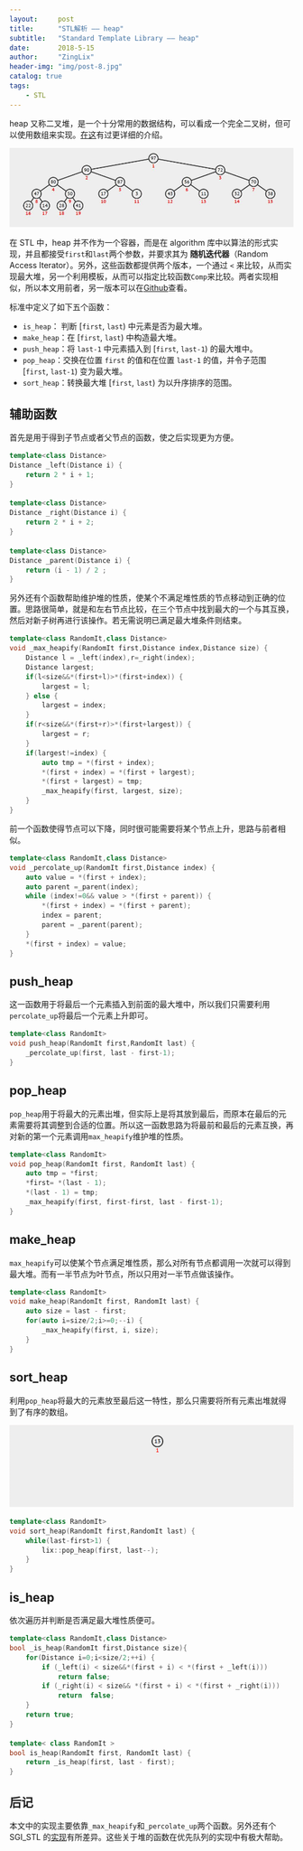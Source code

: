 ```yaml
---
layout:     post
title:      "STL解析 —— heap"
subtitle:   "Standard Template Library —— heap"
date:       2018-5-15
author:     "ZingLix"
header-img: "img/post-8.jpg"
catalog: true
tags:
    - STL
---
```


heap 又称二叉堆，是一个十分常用的数据结构，可以看成一个完全二叉树，但可以使用数组来实现。[在这](/2017/05/15/Heap/)有过更详细的介绍。

![heap.jpg](/img/in-post/Heap/heap.jpg)

在 STL 中，heap 并不作为一个容器，而是在 algorithm 库中以算法的形式实现，并且都接受`first`和`last`两个参数，并要求其为 **随机迭代器**（Random Access Iterator）。另外，这些函数都提供两个版本，一个通过 `<` 来比较，从而实现最大堆，另一个利用模板，从而可以指定比较函数`Comp`来比较。两者实现相似，所以本文用前者，另一版本可以在[Github](https://github.com/ZingLix/LixSTL/blob/master/LixSTL/src/algorithm/heap.hpp)查看。

标准中定义了如下五个函数：

- `is_heap`： 判断 [`first`, `last`) 中元素是否为最大堆。
- `make_heap`：在 [`first`, `last`) 中构造最大堆。
- `push_heap`：将 `last-1` 中元素插入到 [`first`, `last-1`) 的最大堆中。
- `pop_heap`：交换在位置 `first` 的值和在位置 `last-1` 的值，并令子范围 [`first`, `last-1`) 变为最大堆。
- `sort_heap`：转换最大堆 [`first`, `last`) 为以升序排序的范围。

## 辅助函数

首先是用于得到子节点或者父节点的函数，使之后实现更为方便。

```cpp
template<class Distance>
Distance _left(Distance i) {
    return 2 * i + 1;
}

template<class Distance>
Distance _right(Distance i) {
    return 2 * i + 2;
}

template<class Distance>
Distance _parent(Distance i) {
    return (i - 1) / 2 ;
}
```

另外还有个函数帮助维护堆的性质，使某个不满足堆性质的节点移动到正确的位置。思路很简单，就是和左右节点比较，在三个节点中找到最大的一个与其互换，然后对新子树再进行该操作。若无需说明已满足最大堆条件则结束。

```cpp
template<class RandomIt,class Distance>
void _max_heapify(RandomIt first,Distance index,Distance size) {
    Distance l = _left(index),r=_right(index);
    Distance largest;
    if(l<size&&*(first+l)>*(first+index)) {
        largest = l;
    } else {
        largest = index;
    }
    if(r<size&&*(first+r)>*(first+largest)) {
        largest = r;
    }
    if(largest!=index) {
        auto tmp = *(first + index);
        *(first + index) = *(first + largest);
        *(first + largest) = tmp;
        _max_heapify(first, largest, size);
    }
}
```

前一个函数使得节点可以下降，同时很可能需要将某个节点上升，思路与前者相似。

```cpp
template<class RandomIt,class Distance>
void _percolate_up(RandomIt first,Distance index) {
    auto value = *(first + index);
    auto parent =_parent(index);
    while (index!=0&& value > *(first + parent)) {
        *(first + index) = *(first + parent);
        index = parent;
        parent = _parent(parent);
    } 
    *(first + index) = value;
}
```

## push_heap

这一函数用于将最后一个元素插入到前面的最大堆中，所以我们只需要利用`percolate_up`将最后一个元素上升即可。

```cpp
template<class RandomIt>
void push_heap(RandomIt first,RandomIt last) {
    _percolate_up(first, last - first-1);
}
```

## pop_heap

`pop_heap`用于将最大的元素出堆，但实际上是将其放到最后，而原本在最后的元素需要将其调整到合适的位置。所以这一函数思路为将最前和最后的元素互换，再对新的第一个元素调用`max_heapify`维护堆的性质。

```cpp
template<class RandomIt>
void pop_heap(RandomIt first, RandomIt last) {
    auto tmp = *first;
    *first= *(last - 1);
    *(last - 1) = tmp;
    _max_heapify(first, first-first, last - first-1);
}
```

## make_heap

`max_heapify`可以使某个节点满足堆性质，那么对所有节点都调用一次就可以得到最大堆。而有一半节点为叶节点，所以只用对一半节点做该操作。

```cpp
template<class RandomIt>
void make_heap(RandomIt first, RandomIt last) {
    auto size = last - first;
    for(auto i=size/2;i>=0;--i) {
        _max_heapify(first, i, size);
    }
}
```

## sort_heap

利用`pop_heap`将最大的元素放至最后这一特性，那么只需要将所有元素出堆就得到了有序的数组。

![HeapSort.gif](/img/in-post/Heap/HeapSort.gif)

```cpp
template<class RandomIt>
void sort_heap(RandomIt first,RandomIt last) {
    while(last-first>1) {
        lix::pop_heap(first, last--);
    }
}
```

## is_heap

依次遍历并判断是否满足最大堆性质便可。

```cpp
template<class RandomIt,class Distance>
bool _is_heap(RandomIt first,Distance size){
    for(Distance i=0;i<size/2;++i) {
        if (_left(i) < size&&*(first + i) < *(first + _left(i))) 
            return false;
        if (_right(i) < size&& *(first + i) < *(first + _right(i))) 
            return  false;
    }
    return true;
}

template< class RandomIt >
bool is_heap(RandomIt first, RandomIt last) {
    return _is_heap(first, last - first);
}
```

## 后记

本文中的实现主要依靠`_max_heapify`和`_percolate_up`两个函数。另外还有个 SGI_STL 的[实现](https://github.com/ZingLix/LixSTL/blob/master/LixSTL/src/algorithm/heap.hpp#L108)有所差异。这些关于堆的函数在优先队列的实现中有极大帮助。

